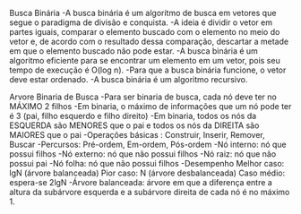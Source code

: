 Busca Binária
    -A busca binária é um algoritmo de busca em vetores que segue o paradigma de divisão e conquista.
    -A ideia é dividir o vetor em partes iguais, comparar o elemento buscado com o elemento no meio do vetor e, de acordo com o resultado dessa comparação, descartar a metade em que o elemento buscado não pode estar.
    -A busca binária é um algoritmo eficiente para se encontrar um elemento em um vetor, pois seu tempo de execução é O(log n).
    -Para que a busca binária funcione, o vetor deve estar ordenado.
    -A busca binária é um algoritmo recursivo.
    

Arvore Binaria de Busca
    -Para ser binaria de busca, cada nó deve ter no MÁXIMO 2 filhos
    -Em binaria, o máximo de informações que um nó pode ter é 3 (pai, filho esquerdo e filho direito)
    -Em binaria, todos os nós da ESQUERDA são MENORES que o pai e todos os nós da DIREITA são MAIORES que o pai
    -Operações básicas : Construir, Inserir, Remover, Buscar
    -Percursos: Pré-ordem, Em-ordem, Pós-ordem
    -Nó interno: nó que possui filhos
    -Nó externo: nó que não possui filhos
    -Nó raiz: nó que não possui pai
    -Nó folha: nó que não possui filhos
    -Desempenho 
        Melhor caso: lgN (árvore balanceada)
        Pior caso: N (árvore desbalanceada)
        Caso médio: espera-se 2lgN 
    -Árvore balanceada: árvore em que a diferença entre a altura da subárvore esquerda e a subárvore direita de cada nó é no máximo 1.


